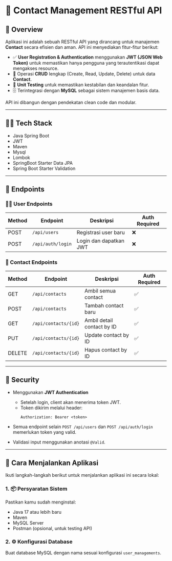 # 📇 Contact Management RESTful API

## 📌 Overview

Aplikasi ini adalah sebuah RESTful API yang dirancang untuk manajemen **Contact** secara efisien dan aman. API ini menyediakan fitur-fitur berikut:

- ✅ **User Registration & Authentication** menggunakan **JWT (JSON Web Token)** untuk memastikan hanya pengguna yang terautentikasi dapat mengakses resource.
- 📄 Operasi **CRUD** lengkap (Create, Read, Update, Delete) untuk data **Contact**.
- 🧪 **Unit Testing** untuk memastikan kestabilan dan keandalan fitur.
- 🗄️ Terintegrasi dengan **MySQL** sebagai sistem manajemen basis data.

API ini dibangun dengan pendekatan clean code dan modular.

---

## 👩‍💻 Tech Stack

- Java Spring Boot
- JWT
- Maven
- Mysql
- Lombok
- SpringBoot Starter Data JPA
- Spring Boot Starter Validation

---

## 🚀 Endpoints

### 🧑‍💻 User Endpoints
| Method | Endpoint           | Deskripsi               | Auth Required |
|--------|--------------------|-------------------------|---------------|
| POST   | `/api/users`       | Registrasi user baru    | ❌            |
| POST   | `/api/auth/login`  | Login dan dapatkan JWT  | ❌            |

### 📇 Contact Endpoints
| Method | Endpoint              | Deskripsi                     | Auth Required |
|--------|-----------------------|-------------------------------|---------------|
| GET    | `/api/contacts`       | Ambil semua contact           | ✅            |
| POST   | `/api/contacts`       | Tambah contact baru           | ✅            |
| GET    | `/api/contacts/{id}`  | Ambil detail contact by ID    | ✅            |
| PUT    | `/api/contacts/{id}`  | Update contact by ID          | ✅            |
| DELETE | `/api/contacts/{id}`  | Hapus contact by ID           | ✅            |

---

## 🔐 Security

- Menggunakan **JWT Authentication**
    - Setelah login, client akan menerima token JWT.
    - Token dikirim melalui header:
      ```
      Authorization: Bearer <token>
      ```

- Semua endpoint selain `POST /api/users` dan `POST /api/auth/login` memerlukan token yang valid.
- Validasi input menggunakan anotasi `@Valid`.

---

## 🚀 Cara Menjalankan Aplikasi

Ikuti langkah-langkah berikut untuk menjalankan aplikasi ini secara lokal:

### 1. 📦 Persyaratan Sistem

Pastikan kamu sudah menginstal:

- Java 17 atau lebih baru
- Maven
- MySQL Server
- Postman (opsional, untuk testing API)

### 2. ⚙️ Konfigurasi Database

Buat database MySQL dengan nama sesuai konfigurasi `user_managements`.

